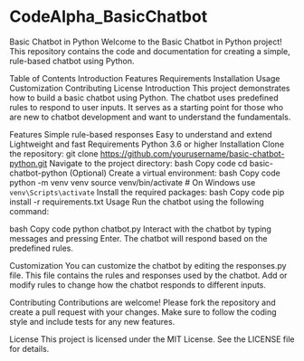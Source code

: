 # CodeAlpha_BasicChatbot
Basic Chatbot in Python
Welcome to the Basic Chatbot in Python project! This repository contains the code and documentation for creating a simple, rule-based chatbot using Python.

Table of Contents
Introduction
Features
Requirements
Installation
Usage
Customization
Contributing
License
Introduction
This project demonstrates how to build a basic chatbot using Python. The chatbot uses predefined rules to respond to user inputs. It serves as a starting point for those who are new to chatbot development and want to understand the fundamentals.

Features
Simple rule-based responses
Easy to understand and extend
Lightweight and fast
Requirements
Python 3.6 or higher
Installation
Clone the repository:
git clone https://github.com/yourusername/basic-chatbot-python.git
Navigate to the project directory:
bash
Copy code
cd basic-chatbot-python
(Optional) Create a virtual environment:
bash
Copy code
python -m venv venv
source venv/bin/activate  # On Windows use `venv\Scripts\activate`
Install the required packages:
bash
Copy code
pip install -r requirements.txt
Usage
Run the chatbot using the following command:

bash
Copy code
python chatbot.py
Interact with the chatbot by typing messages and pressing Enter. The chatbot will respond based on the predefined rules.

Customization
You can customize the chatbot by editing the responses.py file. This file contains the rules and responses used by the chatbot. Add or modify rules to change how the chatbot responds to different inputs.

Contributing
Contributions are welcome! Please fork the repository and create a pull request with your changes. Make sure to follow the coding style and include tests for any new features.

License
This project is licensed under the MIT License. See the LICENSE file for details.
